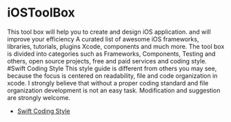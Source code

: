 # iOSToolBox
This tool box will help you to create and design iOS application. and will improve your efficiency 
A curated list of awesome iOS frameworks, libraries, tutorials, plugins Xcode, components and much more. The tool box is divided into categories such as Frameworks, Components, Testing and others, open source projects, free and paid services and coding style.
#Swift Coding Style
This style guide is different from others you may see, because the focus is centered on readability, file and code organization in xcode.
I strongly believe that without a proper coding standard and file organization development is not an easy task.
Modification and suggestion are strongly welcome.
* [Swift Coding Style](Swift-Coding-Guide/README.md)
